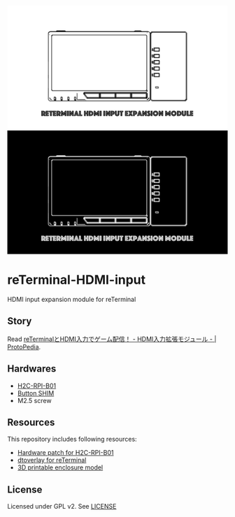 ![banner-light](docs/banner.png#gh-light-mode-only)![banner-dark](docs/banner-i.png#gh-dark-mode-only)

# reTerminal-HDMI-input

HDMI input expansion module for reTerminal

## Story

Read [reTerminalとHDMI入力でゲーム配信！ - HDMI入力拡張モジュール - \| ProtoPedia](https://protopedia.net/prototype/2933).

## Hardwares

- [H2C-RPI-B01](http://s.click.aliexpress.com/e/_dTNt3wP)
- [Button SHIM](https://shop.pimoroni.com/products/button-shim)
- M2.5 screw
## Resources

This repository includes following resources:

- [Hardware patch for H2C-RPI-B01](patch)
- [dtoverlay for reTerminal](overlays)
- [3D printable enclosure model](case)

## License

Licensed under GPL v2. See [LICENSE](LICENSE)
